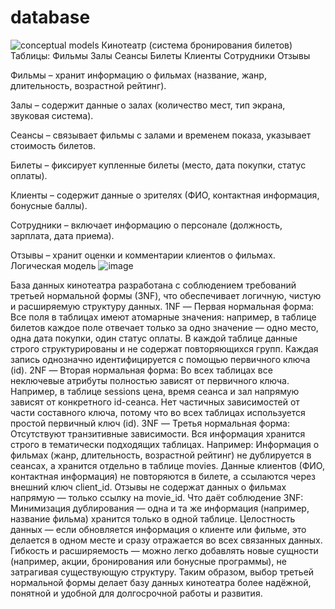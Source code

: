 # database
![conceptual models](https://github.com/user-attachments/assets/b1a53138-ffbc-4ec8-8721-fbbfc5c82ee7)
Кинотеатр (система бронирования билетов) Таблицы: Фильмы Залы Сеансы Билеты Клиенты Сотрудники Отзывы 

Фильмы  – хранит информацию о фильмах (название, жанр, длительность, возрастной рейтинг). 

Залы  – содержит данные о залах (количество мест, тип экрана, звуковая система). 

Сеансы – связывает фильмы с залами и временем показа, указывает стоимость билетов. 

Билеты  – фиксирует купленные билеты (место, дата покупки, статус оплаты). 

Клиенты – содержит данные о зрителях (ФИО, контактная информация, бонусные баллы). 

Сотрудники  – включает информацию о персонале (должность, зарплата, дата приема). 

Отзывы  – хранит оценки и комментарии клиентов о фильмах.
Логическая модель
![image](https://github.com/user-attachments/assets/737a94e6-043e-4ad2-af22-ec7b36b0a91b)

База данных кинотеатра разработана с соблюдением требований третьей нормальной формы (3NF), что обеспечивает логичную, чистую и расширяемую структуру данных.
1NF — Первая нормальная форма:
Все поля в таблицах имеют атомарные значения: например, в таблице билетов каждое поле отвечает только за одно значение — одно место, одна дата покупки, один статус оплаты. В каждой таблице данные строго структурированы и не содержат повторяющихся групп. Каждая запись однозначно идентифицируется с помощью первичного ключа (id).
2NF — Вторая нормальная форма:
Во всех таблицах все неключевые атрибуты полностью зависят от первичного ключа. Например, в таблице sessions цена, время сеанса и зал напрямую зависят от конкретного id-сеанса. Нет частичных зависимостей от части составного ключа, потому что во всех таблицах используется простой первичный ключ (id).
3NF — Третья нормальная форма:
Отсутствуют транзитивные зависимости. Вся информация хранится строго в тематически подходящих таблицах. Например:
Информация о фильмах (жанр, длительность, возрастной рейтинг) не дублируется в сеансах, а хранится отдельно в таблице movies.
Данные клиентов (ФИО, контактная информация) не повторяются в билете, а ссылаются через внешний ключ client_id.
Отзывы не содержат данных о фильмах напрямую — только ссылку на movie_id.
Что даёт соблюдение 3NF:
Минимизация дублирования — одна и та же информация (например, название фильма) хранится только в одной таблице.
Целостность данных — если обновляется информация о клиенте или фильме, это делается в одном месте и сразу отражается во всех связанных данных.
Гибкость и расширяемость — можно легко добавлять новые сущности (например, акции, бронирования или бонусные программы), не затрагивая существующую структуру.
Таким образом, выбор третьей нормальной формы делает базу данных кинотеатра более надёжной, понятной и удобной для долгосрочной работы и развития.



